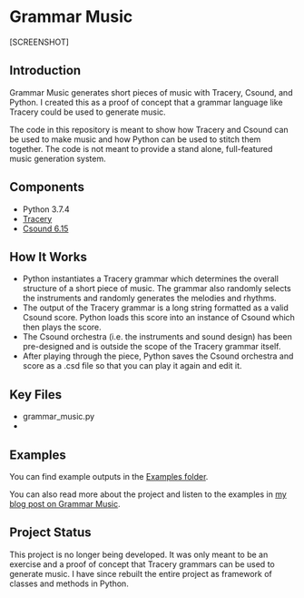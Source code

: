 # Grammar Music
[SCREENSHOT]

## Introduction
Grammar Music generates short pieces of music with Tracery, Csound, and Python. I created this as a proof of concept that a grammar language like Tracery could be used to generate music.

The code in this repository is meant to show how Tracery and Csound can be used to make music and how Python can be used to stitch them together. The code is not meant to provide a stand alone, full-featured music generation system.

## Components
- Python 3.7.4
- [Tracery](https://github.com/galaxykate/tracery/tree/tracery2)
- [Csound 6.15](https://csound.com/)

## How It Works
* Python instantiates a Tracery grammar which determines the overall structure of a short piece of music. The grammar also randomly selects the instruments and randomly generates the melodies and rhythms.
* The output of the Tracery grammar is a long string formatted as a valid Csound score. Python loads this score into an instance of Csound which then plays the score.
* The Csound orchestra (i.e. the instruments and sound design) has been pre-designed and is outside the scope of the Tracery grammar itself.
* After playing through the piece, Python saves the Csound orchestra and score as a .csd file so that you can play it again and edit it.

## Key Files
* grammar_music.py
* 

## Examples
You can find example outputs in the [Examples folder](LINK).

You can also read more about the project and listen to the examples in [my blog post on Grammar Music](LINK).

## Project Status
This project is no longer being developed. It was only meant to be an exercise and a proof of concept that Tracery grammars can be used to generate music. I have since rebuilt the entire project as framework of classes and methods in Python.
